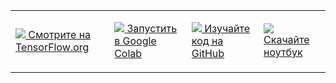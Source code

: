  <table class="tfo-notebook-buttons" align="left">
  <td>
    <p data-md-type="paragraph"><a target="_blank" href="https://www.tensorflow.org/tutorials/quickstart/beginner"><img src="https://www.tensorflow.org/images/tf_logo_32px.png"> Смотрите на TensorFlow.org</a></p>
  </td>
  <td>
    <p data-md-type="paragraph"><a target="_blank" href="https://colab.research.google.com/github/tensorflow/docs-l10n/blob/master/site/ru/tutorials/quickstart/beginner.ipynb"><img src="https://www.tensorflow.org/images/colab_logo_32px.png"> Запустить в Google Colab</a></p>
  </td>
  <td>
    <p data-md-type="paragraph"><a target="_blank" href="https://github.com/tensorflow/docs-l10n/blob/master/site/ru/tutorials/quickstart/beginner.ipynb"><img src="https://www.tensorflow.org/images/GitHub-Mark-32px.png"> Изучайте код на GitHub</a></p>
  </td>
  <td>
    <p data-md-type="paragraph"><a href="https://storage.googleapis.com/tensorflow_docs/docs-l10n/site/ru/tutorials/quickstart/beginner.ipynb"><img src="https://www.tensorflow.org/images/download_logo_32px.png"> Скачайте ноутбук</a></p>
  </td>
</table>

